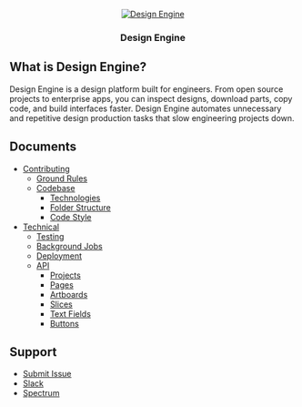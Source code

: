 <div align="center">

  [![Design Engine](https://res-4.cloudinary.com/crunchbase-production/image/upload/c_lpad,h_120,w_120,f_auto,b_white,q_auto:eco/cws7pwk5usxwc5rwqyvl)](http://earlyaccess.designengine.ai/)

  ### Design Engine

</div>

## What is Design Engine?

Design Engine is a design platform built for engineers. From open source projects to enterprise apps, you can inspect designs, download parts, copy code, and build interfaces faster. Design Engine automates unnecessary and repetitive design production tasks that slow engineering projects down.

## Documents

- [Contributing]()
  - [Ground Rules](#ground-rules)
  - [Codebase](#codebase)
    - [Technologies](#technologies)
    - [Folder Structure](#folder-structure)
    - [Code Style](#code-style)
- [Technical](docs/)
  - [Testing](docs/testing/intro.md)
  - [Background Jobs](docs/workers/background-jobs.md)
  - [Deployment](docs/deployments.md)
  - [API](http://earlyaccess.designengine.ai/api)
    - [Projects](http://earlyaccess.designengine.ai/api)
    - [Pages](http://earlyaccess.designengine.ai/api)
    - [Artboards](http://earlyaccess.designengine.ai/api)
    - [Slices](docs/bhttp://earlyaccess.designengine.ai/api)
    - [Text Fields](http://earlyaccess.designengine.ai/api)
    - [Buttons](http://earlyaccess.designengine.ai/api)

## Support

- [Submit Issue](https://github.com/de-ai/designengine.ai/issues)
- [Slack](https://join.slack.com/t/designengineai/shared_invite/enQtMzE5ODE0MTA0MzA5LWM2NzcwNTRiNjQzMTAyYTEyNjQ1MjE5NmExNDM1MzAyNWZjMTA0ZWIwNTdmZjYyMjc2M2ExNjAyYWFhZDliMzA)
- [Spectrum](https://spectrum.chat/designengine)
